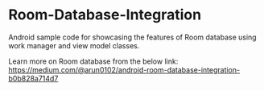 # Room-Database-Integration
Android sample code for showcasing the features of Room database using work manager and view model classes.

Learn more on Room database from the below link:
https://medium.com/@arun0102/android-room-database-integration-b0b828a714d7

